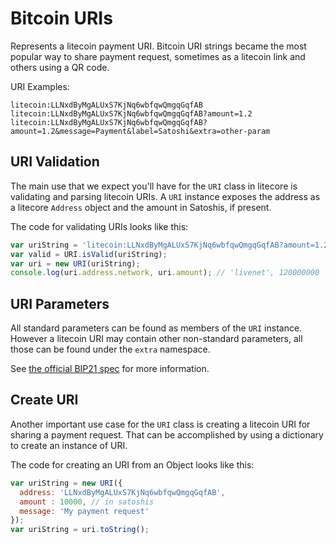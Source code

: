 # Bitcoin URIs
Represents a litecoin payment URI. Bitcoin URI strings became the most popular way to share payment request, sometimes as a litecoin link and others using a QR code.

URI Examples:

```
litecoin:LLNxdByMgALUxS7KjNq6wbfqwQmgqGqfAB
litecoin:LLNxdByMgALUxS7KjNq6wbfqwQmgqGqfAB?amount=1.2
litecoin:LLNxdByMgALUxS7KjNq6wbfqwQmgqGqfAB?amount=1.2&message=Payment&label=Satoshi&extra=other-param
```

## URI Validation
The main use that we expect you'll have for the `URI` class in litecore is validating and parsing litecoin URIs. A `URI` instance exposes the address as a litecore `Address` object and the amount in Satoshis, if present.

The code for validating URIs looks like this:

```javascript
var uriString = 'litecoin:LLNxdByMgALUxS7KjNq6wbfqwQmgqGqfAB?amount=1.2';
var valid = URI.isValid(uriString);
var uri = new URI(uriString);
console.log(uri.address.network, uri.amount); // 'livenet', 120000000
```

## URI Parameters
All standard parameters can be found as members of the `URI` instance. However a litecoin URI may contain other non-standard parameters, all those can be found under the `extra` namespace.

See [the official BIP21 spec](https://github.com/bitcoin/bips/blob/master/bip-0021.mediawiki) for more information.

## Create URI
Another important use case for the `URI` class is creating a litecoin URI for sharing a payment request. That can be accomplished by using a dictionary to create an instance of URI.

The code for creating an URI from an Object looks like this:

```javascript
var uriString = new URI({
  address: 'LLNxdByMgALUxS7KjNq6wbfqwQmgqGqfAB',
  amount : 10000, // in satoshis
  message: 'My payment request'
});
var uriString = uri.toString();
```
